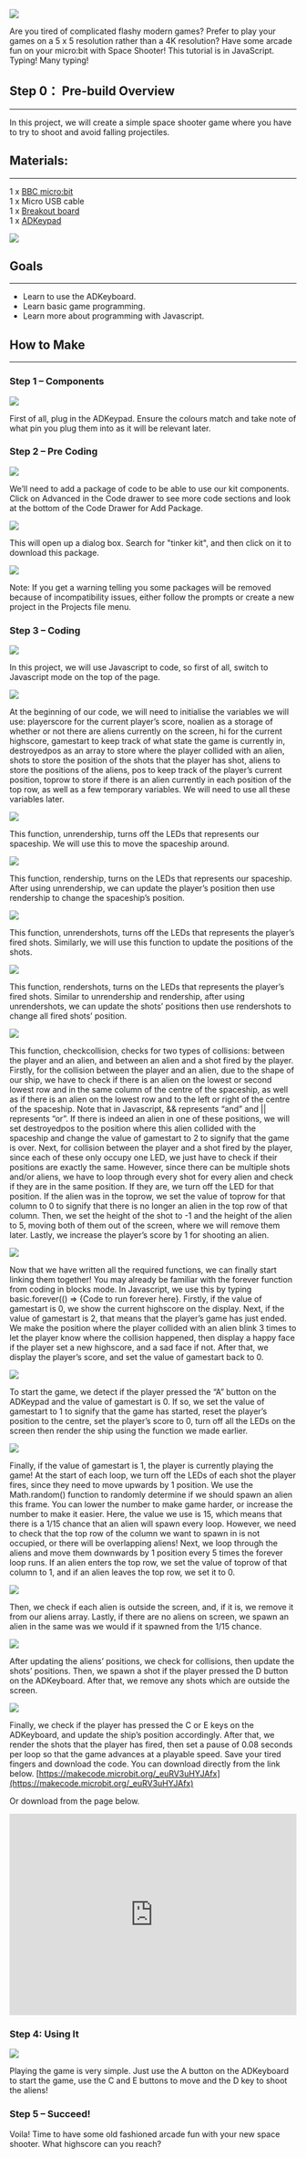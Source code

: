 ![](https://i.imgur.com/beCyIpm.png)

Are you tired of complicated flashy modern games? Prefer to play your games on a 5 x 5 resolution rather than a 4K resolution? Have some arcade fun on your micro:bit with Space Shooter! This tutorial is in JavaScript. Typing! Many typing!  


## Step 0： Pre-build Overview  
---

In this project, we will create a simple space shooter game where you have to try to shoot and avoid falling projectiles.   


## Materials:    
--- 

1 x [BBC micro:bit](http://www.elecfreaks.com/estore/micro-bit-board.html)  
1 x Micro USB cable  
1 x [Breakout board](http://www.elecfreaks.com/estore/elecfreaks-micro-bit-breakout-board.html)  
1 x [ADKeypad](http://www.elecfreaks.com/estore/octopus-adkeypad.html)  

![](http://www.elecfreaks.com/estore/download/spaceshooter-1.jpg)  


## Goals     
---

- Learn to use the ADKeyboard.  
- Learn basic game programming.  
- Learn more about programming with Javascript.  


## How to Make
---

### Step 1 – Components    

![](http://www.elecfreaks.com/estore/download/spaceshooter-2.jpg)  

First of all, plug in the ADKeypad. Ensure the colours match and take note of what pin you plug them into as it will be relevant later. 


### Step 2 – Pre Coding    

![](http://www.elecfreaks.com/estore/download/spaceshooter-3.jpg)  

We’ll need to add a package of code to be able to use our kit components. Click on Advanced in the Code drawer to see more code sections and look at the bottom of the Code Drawer for Add Package.  

![](http://www.elecfreaks.com/estore/download/spaceshooter-4.jpg)  

This will open up a dialog box. Search for "tinker kit", and then click on it to download this package.

![](https://i.imgur.com/oh9z2mH.png)

Note: If you get a warning telling you some packages will be removed because of incompatibility issues, either follow the prompts or create a new project in the Projects file menu.


### Step 3 – Coding    

![](http://www.elecfreaks.com/estore/download/spaceshooter-5.png)

In this project, we will use Javascript to code, so first of all, switch to Javascript mode on the top of the page.

![](http://www.elecfreaks.com/estore/download/spaceshooter-6.png)

At the beginning of our code, we will need to initialise the variables we will use: playerscore for the current player’s score, noalien as a storage of whether or not there are aliens currently on the screen, hi for the current highscore, gamestart to keep track of what state the game is currently in, destroyedpos as an array to store where the player collided with an alien, shots to store the position of the shots that the player has shot, aliens to store the positions of the aliens, pos to keep track of the player’s current position, toprow to store if there is an alien currently in each position of the top row, as well as a few temporary variables. We will need to use all these variables later.

![](http://www.elecfreaks.com/estore/download/spaceshooter-7.png)

This function, unrendership, turns off the LEDs that represents our spaceship. We will use this to move the spaceship around.

![](http://www.elecfreaks.com/estore/download/spaceshooter-8.png)

This function, rendership, turns on the LEDs that represents our spaceship. After using unrendership, we can update the player’s position then use rendership to change the spaceship’s position.


![](http://www.elecfreaks.com/estore/download/spaceshooter-9.png)

This function, unrendershots, turns off the LEDs that represents the player’s fired shots. Similarly, we will use this function to update the positions of the shots.

![](http://www.elecfreaks.com/estore/download/spaceshooter-10.png)

This function, rendershots, turns on the LEDs that represents the player’s fired shots. Similar to unrendership and rendership, after using unrendershots, we can update the shots’ positions then use rendershots to change all fired shots’ position.

![](http://www.elecfreaks.com/estore/download/spaceshooter-11.png)

This function, checkcollision, checks for two types of collisions: between the player and an alien, and between an alien and a shot fired by the player.
Firstly, for the collision between the player and an alien, due to the shape of our ship, we have to check if there is an alien on the lowest or second lowest row and in the same column of the centre of the spaceship, as well as if there is an alien on the lowest row and to the left or right of the centre of the spaceship. Note that in Javascript, && represents “and” and || represents “or”. If there is indeed an alien in one of these positions, we will set destroyedpos to the position where this alien collided with the spaceship and change the value of gamestart to 2 to signify that the game is over.
Next, for collision between the player and a shot fired by the player, since each of these only occupy one LED, we just have to check if their positions are exactly the same. However, since there can be multiple shots and/or aliens, we have to loop through every shot for every alien and check if they are in the same position. If they are, we turn off the LED for that position. If the alien was in the toprow, we set the value of toprow for that column to 0 to signify that there is no longer an alien in the top row of that column. Then, we set the height of the shot to -1 and the height of the alien to 5, moving both of them out of the screen, where we will remove them later. Lastly, we increase the player’s score by 1 for shooting an alien.

![](http://www.elecfreaks.com/estore/download/spaceshooter-12.png)

Now that we have written all the required functions, we can finally start linking them together! You may already be familiar with the forever function from coding in blocks mode. In Javascript, we use this by typing basic.forever(() => {Code to run forever here}. Firstly, if the value of gamestart is 0, we show the current highscore on the display.
Next, if the value of gamestart is 2, that means that the player’s game has just ended. We make the position where the player collided with an alien blink 3 times to let the player know where the collision happened, then display a happy face if the player set a new highscore, and a sad face if not. After that, we display the player’s score, and set the value of gamestart back to 0.

![](http://www.elecfreaks.com/estore/download/spaceshooter-13.png)

To start the game, we detect if the player pressed the “A” button on the ADKeypad and the value of gamestart is 0. If so, we set the value of gamestart to 1 to signify that the game has started, reset the player’s position to the centre, set the player’s score to 0, turn off all the LEDs on the screen then render the ship using the function we made earlier.

![](http://www.elecfreaks.com/estore/download/spaceshooter-14.png)

Finally, if the value of gamestart is 1, the player is currently playing the game! At the start of each loop, we turn off the LEDs of each shot the player fires, since they need to move upwards by 1 position. We use the Math.random() function to randomly determine if we should spawn an alien this frame. You can lower the number to make game harder, or increase the number to make it easier. Here, the value we use is 15, which means that there is a 1/15 chance that an alien will spawn every loop. However, we need to check that the top row of the column we want to spawn in is not occupied, or there will be overlapping aliens! Next, we loop through the aliens and move them downwards by 1 position every 5 times the forever loop runs. If an alien enters the top row, we set the value of toprow of that column to 1, and if an alien leaves the top row, we set it to 0.

![](http://www.elecfreaks.com/estore/download/spaceshooter-15.png)

Then, we check if each alien is outside the screen, and, if it is, we remove it from our aliens array. Lastly, if there are no aliens on screen, we spawn an alien in the same was we would if it spawned from the 1/15 chance.

![](http://www.elecfreaks.com/estore/download/spaceshooter-16.png)

After updating the aliens’ positions, we check for collisions, then update the shots’ positions. Then, we spawn a shot if the player pressed the D button on the ADKeyboard. After that, we remove any shots which are outside the screen.

![](http://www.elecfreaks.com/estore/download/spaceshooter-17.png)

Finally, we check if the player has pressed the C or E keys on the ADKeyboard, and update the ship’s position accordingly. After that, we render the shots that the player has fired, then set a pause of 0.08 seconds per loop so that the game advances at a playable speed.
Save your tired fingers and download the code.
You can download directly from the link below.
[https://makecode.microbit.org/_euRV3uHYJAfx](https://makecode.microbit.org/_euRV3uHYJAfx)

Or download from the page below.

<div style="position:relative;height:0;padding-bottom:70%;overflow:hidden;"><iframe style="position:absolute;top:0;left:0;width:100%;height:100%;" src="https://makecode.microbit.org/#pub:88941-65098-41980-28805" frameborder="0" sandbox="allow-popups allow-forms allow-scripts allow-same-origin"></iframe></div>


### Step 4: Using It  

![](http://www.elecfreaks.com/estore/download/spaceshooter-18.jpg)

Playing the game is very simple. Just use the A button on the ADKeyboard to start the game, use the C and E buttons to move and the D key to shoot the aliens!


### Step 5 – Succeed!  

Voila! Time to have some old fashioned arcade fun with your new space shooter. What highscore can you reach?

